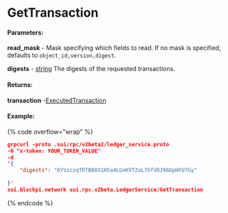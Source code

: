 # GetTransaction

#### **Parameters:**

**read\_mask** - Mask specifying which fields to read. If no mask is specified, defaults to `object_id,version,digest`.

**digests** - [string](https://docs.sui.io/references/fullnode-protocol#string) The digests of the requested transactions.

#### **Returns:**

**transaction** -[ExecutedTransaction](https://docs.sui.io/references/fullnode-protocol#sui-rpc-v2beta2-ExecutedTransaction)

#### Example:

{% code overflow="wrap" %}
```json
grpcurl -proto .sui/rpc/v2beta2/ledger_service.proto 
-H "x-token: YOUR_TOKEN_VALUE" 
-d 
'{
    "digests": "6YVzczqTRTB88X1H5a4LGnKVTZoL7hfVDJ96DpHFU7Gy"
 
}' 
sui.blockpi.network sui.rpc.v2beta.LedgerService/GetTransaction
```
{% endcode %}
